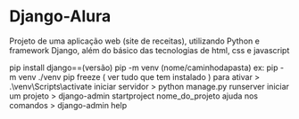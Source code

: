# Django-Alura
Projeto de uma aplicação web (site de receitas), utilizando Python e framework Django, além do básico das tecnologias de html, css e javascript


pip install django==(versão)
pip -m venv (nome/caminhodapasta) ex: pip -m venv ./venv
pip freeze ( ver tudo que tem instalado )
para ativar > .\venv\Scripts\activate
iniciar servidor > python manage.py runserver
iniciar um projeto > django-admin startproject nome_do_projeto
ajuda nos comandos > django-admin help
